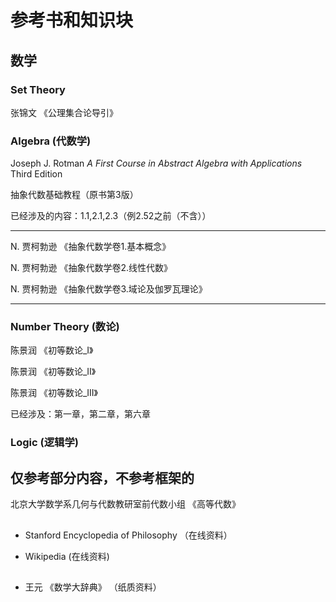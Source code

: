 # 参考书和知识块

## 数学

### Set Theory

张锦文 《公理集合论导引》

### Algebra (代数学)

Joseph J. Rotman *A First Course in Abstract Algebra with Applications* Third Edition

抽象代数基础教程（原书第3版）

已经涉及的内容：1.1,2.1,2.3（例2.52之前（不含））

----

N. 贾柯勃逊 《抽象代数学卷1.基本概念》

N. 贾柯勃逊 《抽象代数学卷2.线性代数》

N. 贾柯勃逊 《抽象代数学卷3.域论及伽罗瓦理论》

----



### Number Theory (数论)

陈景润 《初等数论_I》

陈景润 《初等数论_II》

陈景润 《初等数论_III》

已经涉及：第一章，第二章，第六章

### Logic (逻辑学)



##

## 仅参考部分内容，不参考框架的

北京大学数学系几何与代数教研室前代数小组 《高等代数》


##

* Stanford Encyclopedia of Philosophy （在线资料）

* Wikipedia (在线资料)

##

* 王元 《数学大辞典》 （纸质资料）